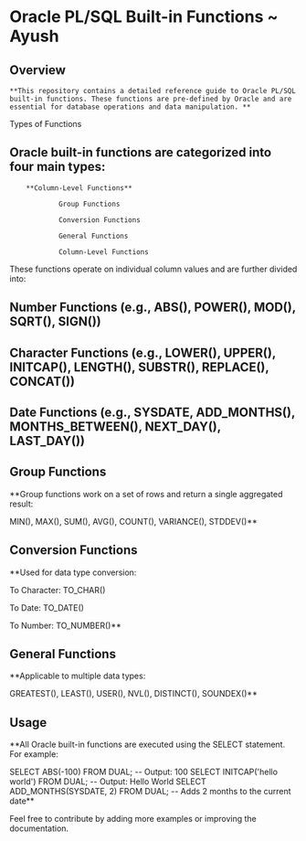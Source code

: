 # Oracle PL/SQL Built-in Functions ~ Ayush

## Overview

    **This repository contains a detailed reference guide to Oracle PL/SQL built-in functions. These functions are pre-defined by Oracle and are essential for database operations and data manipulation. **
Types of Functions

## Oracle built-in functions are categorized into four main types:

        **Column-Level Functions**

                Group Functions

                Conversion Functions

                General Functions

                Column-Level Functions

These functions operate on individual column values and are further divided into:

## Number Functions (e.g., ABS(), POWER(), MOD(), SQRT(), SIGN())

## Character Functions (e.g., LOWER(), UPPER(), INITCAP(), LENGTH(), SUBSTR(), REPLACE(), CONCAT())

## Date Functions (e.g., SYSDATE, ADD_MONTHS(), MONTHS_BETWEEN(), NEXT_DAY(), LAST_DAY())

## Group Functions

**Group functions work on a set of rows and return a single aggregated result:

MIN(), MAX(), SUM(), AVG(), COUNT(), VARIANCE(), STDDEV()**

## Conversion Functions

  **Used for data type conversion:

  To Character: TO_CHAR()

  To Date: TO_DATE()

  To Number: TO_NUMBER()**

## General Functions

**Applicable to multiple data types:

GREATEST(), LEAST(), USER(), NVL(), DISTINCT(), SOUNDEX()**

## Usage

**All Oracle built-in functions are executed using the SELECT statement. For example:

SELECT ABS(-100) FROM DUAL; -- Output: 100
SELECT INITCAP('hello world') FROM DUAL; -- Output: Hello World
SELECT ADD_MONTHS(SYSDATE, 2) FROM DUAL; -- Adds 2 months to the current date**


Feel free to contribute by adding more examples or improving the documentation.

